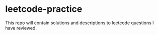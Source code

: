 # leetcode-practice

This repo will contain solutions and descriptions to leetcode questions I have reviewed.

